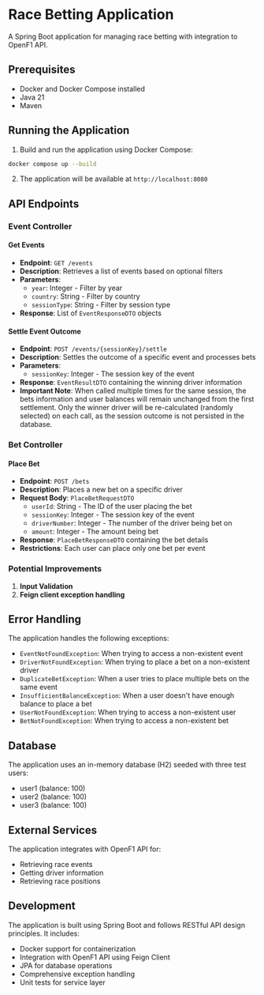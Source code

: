 # Race Betting Application

A Spring Boot application for managing race betting with integration to OpenF1 API.

## Prerequisites

- Docker and Docker Compose installed
- Java 21
- Maven

## Running the Application

1. Build and run the application using Docker Compose:
```bash
docker compose up --build
```

2. The application will be available at `http://localhost:8080`

## API Endpoints

### Event Controller

#### Get Events
- **Endpoint**: `GET /events`
- **Description**: Retrieves a list of events based on optional filters
- **Parameters**:
  - `year`: Integer - Filter by year
  - `country`: String - Filter by country
  - `sessionType`: String - Filter by session type
- **Response**: List of `EventResponseDTO` objects

#### Settle Event Outcome
- **Endpoint**: `POST /events/{sessionKey}/settle`
- **Description**: Settles the outcome of a specific event and processes bets
- **Parameters**:
  - `sessionKey`: Integer - The session key of the event
- **Response**: `EventResultDTO` containing the winning driver information
- **Important Note**: When called multiple times for the same session, the bets information and user balances will remain unchanged from the first settlement. Only the winner driver will be re-calculated (randomly selected) on each call, as the session outcome is not persisted in the database.

### Bet Controller

#### Place Bet
- **Endpoint**: `POST /bets`
- **Description**: Places a new bet on a specific driver
- **Request Body**: `PlaceBetRequestDTO`
  - `userId`: String - The ID of the user placing the bet
  - `sessionKey`: Integer - The session key of the event
  - `driverNumber`: Integer - The number of the driver being bet on
  - `amount`: Integer - The amount being bet
- **Response**: `PlaceBetResponseDTO` containing the bet details
- **Restrictions**: Each user can place only one bet per event

### Potential Improvements

1. **Input Validation**
2. **Feign client exception handling**

## Error Handling

The application handles the following exceptions:
- `EventNotFoundException`: When trying to access a non-existent event
- `DriverNotFoundException`: When trying to place a bet on a non-existent driver
- `DuplicateBetException`: When a user tries to place multiple bets on the same event
- `InsufficientBalanceException`: When a user doesn't have enough balance to place a bet
- `UserNotFoundException`: When trying to access a non-existent user
- `BetNotFoundException`: When trying to access a non-existent bet

## Database

The application uses an in-memory database (H2) seeded with three test users:
- user1 (balance: 100)
- user2 (balance: 100)
- user3 (balance: 100)

## External Services

The application integrates with OpenF1 API for:
- Retrieving race events
- Getting driver information
- Retrieving race positions

## Development


The application is built using Spring Boot and follows RESTful API design principles. It includes:
- Docker support for containerization
- Integration with OpenF1 API using Feign Client
- JPA for database operations
- Comprehensive exception handling
- Unit tests for service layer
